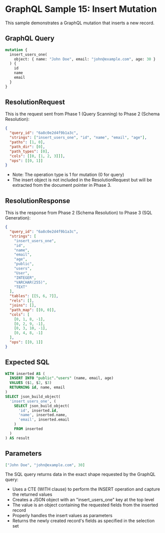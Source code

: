 # GraphQL Sample 15: Insert Mutation

This sample demonstrates a GraphQL mutation that inserts a new record.

## GraphQL Query

```graphql
mutation {
  insert_users_one(
    object: { name: "John Doe", email: "john@example.com", age: 30 }
  ) {
    id
    name
    email
  }
}
```

## ResolutionRequest

This is the request sent from Phase 1 (Query Scanning) to Phase 2 (Schema Resolution):

```json
{
  "query_id": "6a8c0e2d4f9b1a3c",
  "strings": ["insert_users_one", "id", "name", "email", "age"],
  "paths": [1, 0],
  "path_dir": [0],
  "path_types": [0],
  "cols": [[0, [1, 2, 3]]],
  "ops": [[0, 1]]
}
```

- Note: The operation type is 1 for mutation (0 for query)
- The insert object is not included in the ResolutionRequest but will be extracted from the document pointer in Phase 3.

## ResolutionResponse

This is the response from Phase 2 (Schema Resolution) to Phase 3 (SQL Generation):

```json
{
  "query_id": "6a8c0e2d4f9b1a3c",
  "strings": [
    "insert_users_one",
    "id",
    "name",
    "email",
    "age",
    "public",
    "users",
    "User",
    "INTEGER",
    "VARCHAR(255)",
    "TEXT"
  ],
  "tables": [[5, 6, 7]],
  "rels": [],
  "joins": [],
  "path_map": [[0, 0]],
  "cols": [
    [0, 1, 8, -1],
    [0, 2, 9, -1],
    [0, 3, 10, -1],
    [0, 4, 8, -1]
  ],
  "ops": [[0, 1]]
}
```

## Expected SQL

```sql
WITH inserted AS (
  INSERT INTO "public"."users" (name, email, age)
  VALUES ($1, $2, $3)
  RETURNING id, name, email
)
SELECT json_build_object(
  'insert_users_one', (
    SELECT json_build_object(
      'id', inserted.id,
      'name', inserted.name,
      'email', inserted.email
    )
    FROM inserted
  )
) AS result
```

## Parameters

```json
["John Doe", "john@example.com", 30]
```

The SQL query returns data in the exact shape requested by the GraphQL query:

- Uses a CTE (WITH clause) to perform the INSERT operation and capture the returned values
- Creates a JSON object with an "insert_users_one" key at the top level
- The value is an object containing the requested fields from the inserted record
- Properly handles the insert values as parameters
- Returns the newly created record's fields as specified in the selection set
